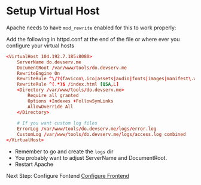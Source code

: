 # Setup Virtual Host

Apache needs to have `mod_rewrite` enabled for this to work properly:

Add the following in httpd.conf at the end of the file or where ever you configure your virtual hosts

```conf
<VirtualHost 104.192.7.185:8080>
    ServerName do.devserv.me
    DocumentRoot /var/www/tools/do.devserv.me
    RewriteEngine On
 	RewriteRule ^\/?(favicon\.ico|assets|audio|fonts|images|manifest\.webmanifest|robots\.txt|sw\.js|workbox-.*|api|dav|\.well-known) - [L]
    RewriteRule ^(.*)$ /index.html [QSA,L]
    <Directory /var/www/tools/do.devserv.me>
	    Require all granted
        Options +Indexes +FollowSymLinks
        AllowOverride All
    </Directory>
    
    # If you want custom log files
    ErrorLog /var/www/tools/do.devserv.me/logs/error.log
    CustomLog /var/www/tools/do.devserv.me/logs/access.log combined
</VirtualHost>
```

- Remember to go and create the `logs` dir
- You probably want to adjust ServerName and DocumentRoot.
- Restart Apache

Next Step: Configure Fontend [Configure Frontend](vikunjaConfigureFrontend.md)